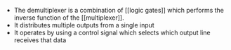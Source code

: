 - The demultiplexer is a combination of [[logic gates]] which performs the inverse function of the [[multiplexer]].
- It distributes multiple outputs from a single input
- It operates by using a control signal which selects which output line receives that data